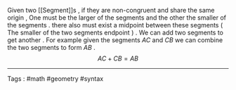 Given two [[Segment]]s , if they are non-congruent and share the same origin , One must be the larger of the segments and the other the smaller of the segments . there also must exist a midpoint between these segments ( The smaller of the two segments endpoint ) . We can add two segments to get another . For example given the segments $AC$ and $CB$ we can combine the two segments to form $AB$ . $$AC + CB = AB$$
____
Tags : #math #geometry #syntax 